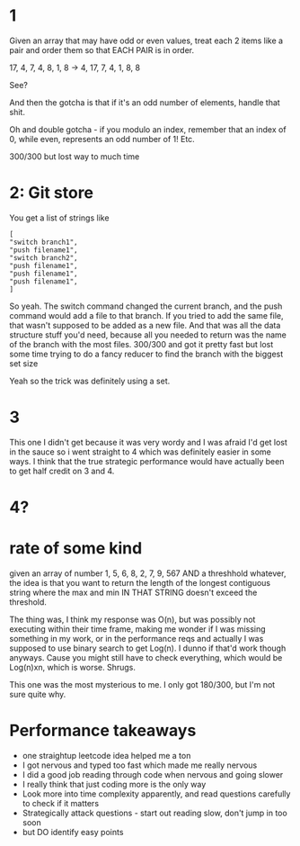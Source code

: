 
# 1
Given an array that may have odd or even values, treat each 2 items like a pair and order them so that EACH PAIR is in order.

17, 4, 7, 4, 8, 1, 8 -> 4, 17, 7, 4, 1, 8, 8

See?

And then the gotcha is that if it's an odd number of elements, handle that shit.

Oh and double gotcha - if you modulo an index, remember that an index of 0, while even, represents an odd number of 1! Etc.

300/300 but lost way to much time

# 2: Git store
You get a list of strings like
```
[
"switch branch1",
"push filename1",
"switch branch2",
"push filename1",
"push filename1",
"push filename1",
]
```
So yeah. The switch command changed the current branch, and the push command would add a file to that branch.
If you tried to add the same file, that wasn't supposed to be added as a new file.
And that was all the data structure stuff you'd need, because all you needed to return was the name of the branch with the most files.
300/300 and got it pretty fast but lost some time trying to do a fancy reducer to find the branch with the biggest set size

Yeah so the trick was definitely using a set.


# 3
This one I didn't get because it was very wordy and I was afraid I'd get lost in the sauce so i went straight to 4 which was definitely easier in some ways. I think that the true strategic performance would have actually been to get half credit on 3 and 4.

# 4?
# rate of some kind
given an array of number
1, 5, 6, 8, 2, 7, 9, 567
AND a threshhold
whatever,
the idea is that you want to return the length of the longest contiguous string where the max and min IN THAT STRING doesn't exceed the threshold.

The thing was, I think my response was O(n), but was possibly not executing within their time frame, making me wonder if I was missing something in my work, or in the performance reqs and actually I was supposed to use binary search to get Log(n). I dunno if that'd work though anyways. Cause you might still have to check everything, which would be Log(n)xn, which is worse. Shrugs.

This one was the most mysterious to me. I only got 180/300, but I'm not sure quite why.




# Performance takeaways

- one straightup leetcode idea helped me a ton
- I got nervous and typed too fast which made me really nervous
- I did a good job reading through code when nervous and going slower
- I really think that just coding more is the only way
- Look more into time complexity apparently, and read questions carefully to check if it matters
- Strategically attack questions - start out reading slow, don't jump in too soon
- but DO identify easy points